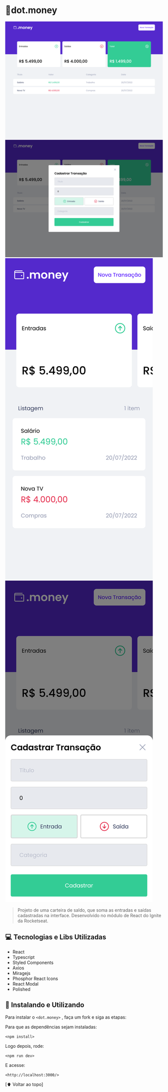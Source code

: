 # :money_with_wings:dot.money 

<img src="imgs/desktop.png" alt="exemplo imagem">
<img src="imgs/desktop-modal.png" alt="exemplo imagem">
<img src="imgs/mobile.png" alt="exemplo imagem">
<img src="imgs/mobile-modal.png" alt="exemplo imagem">


> Projeto de uma carteira de saldo, que soma as entradas e saídas cadastradas na interface. Desenvolvido no módulo de React do Ignite da Rocketseat.


## 💻 Tecnologias e Libs Utilizadas

* React
* Typescript
* Styled Components
* Axios
* Miragejs
* Phosphor React Icons
* React Modal
* Polished


## 🚀 Instalando e Utilizando

Para instalar o `<dot.money>` , faça um fork e siga as etapas:

Para que as dependências sejam instaladas:

```
<npm install>
```

Logo depois, rode: 

```
<npm run dev>
```

E acesse:

```
<http://localhost:3000/>
```

[⬆ Voltar ao topo]
